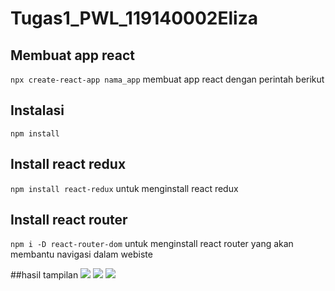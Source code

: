 # Tugas1_PWL_119140002Eliza

## Membuat app react
`npx create-react-app nama_app` membuat app react dengan perintah berikut

## Instalasi 
`npm install` 

## Install react redux
```npm install react-redux``` untuk menginstall react redux

## Install react router
```npm i -D react-router-dom``` untuk menginstall react router yang akan membantu navigasi dalam webiste

##hasil tampilan
![](lampung-qyu/src/assets/berandaPage.png)
![](lampung-qyu/src/assets/ListPage.png)
![](lampung-qyu/src/assets/detailPage.png)

